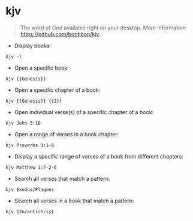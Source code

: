 # kjv

> The word of God available right on your desktop.
> More information: <https://github.com/bontibon/kjv>.

- Display books:

`kjv -l`

- Open a specific book:

`kjv {{Genesis}}`

- Open a specific chapter of a book:

`kjv {{Genesis}} {{2}}`

- Open individual verse(s) of a specific chapter of a book:

`kjv John 3:16`

- Open a range of verses in a book chapter:

`kjv Proverbs 3:1-6`

- Display a specific range of verses of a book from different chapters:

`kjv Matthew 1:7-2-6`

- Search all verses that match a pattern:

`kjv Exodus/Plagues`

- Search all verses in a book that match a pattern:

`kjv 1Jn/antichrist`

